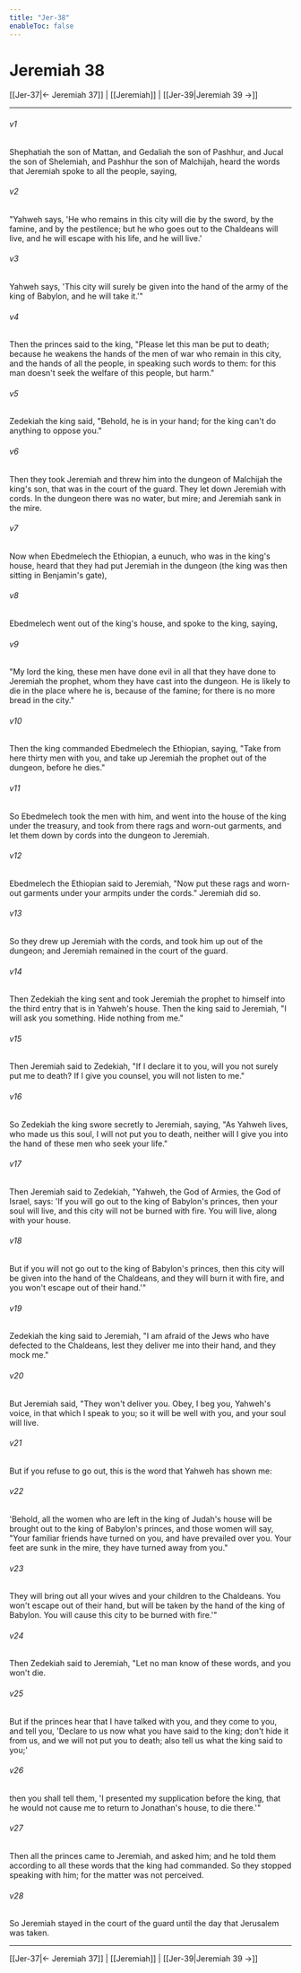 ```yaml
---
title: "Jer-38"
enableToc: false
---
```

# Jeremiah 38

[[Jer-37|← Jeremiah 37]] | [[Jeremiah]] | [[Jer-39|Jeremiah 39 →]]
***



###### v1 
Shephatiah the son of Mattan, and Gedaliah the son of Pashhur, and Jucal the son of Shelemiah, and Pashhur the son of Malchijah, heard the words that Jeremiah spoke to all the people, saying, 

###### v2 
"Yahweh says, 'He who remains in this city will die by the sword, by the famine, and by the pestilence; but he who goes out to the Chaldeans will live, and he will escape with his life, and he will live.' 

###### v3 
Yahweh says, 'This city will surely be given into the hand of the army of the king of Babylon, and he will take it.'" 

###### v4 
Then the princes said to the king, "Please let this man be put to death; because he weakens the hands of the men of war who remain in this city, and the hands of all the people, in speaking such words to them: for this man doesn't seek the welfare of this people, but harm." 

###### v5 
Zedekiah the king said, "Behold, he is in your hand; for the king can't do anything to oppose you." 

###### v6 
Then they took Jeremiah and threw him into the dungeon of Malchijah the king's son, that was in the court of the guard. They let down Jeremiah with cords. In the dungeon there was no water, but mire; and Jeremiah sank in the mire. 

###### v7 
Now when Ebedmelech the Ethiopian, a eunuch, who was in the king's house, heard that they had put Jeremiah in the dungeon (the king was then sitting in Benjamin's gate), 

###### v8 
Ebedmelech went out of the king's house, and spoke to the king, saying, 

###### v9 
"My lord the king, these men have done evil in all that they have done to Jeremiah the prophet, whom they have cast into the dungeon. He is likely to die in the place where he is, because of the famine; for there is no more bread in the city." 

###### v10 
Then the king commanded Ebedmelech the Ethiopian, saying, "Take from here thirty men with you, and take up Jeremiah the prophet out of the dungeon, before he dies." 

###### v11 
So Ebedmelech took the men with him, and went into the house of the king under the treasury, and took from there rags and worn-out garments, and let them down by cords into the dungeon to Jeremiah. 

###### v12 
Ebedmelech the Ethiopian said to Jeremiah, "Now put these rags and worn-out garments under your armpits under the cords." Jeremiah did so. 

###### v13 
So they drew up Jeremiah with the cords, and took him up out of the dungeon; and Jeremiah remained in the court of the guard. 

###### v14 
Then Zedekiah the king sent and took Jeremiah the prophet to himself into the third entry that is in Yahweh's house. Then the king said to Jeremiah, "I will ask you something. Hide nothing from me." 

###### v15 
Then Jeremiah said to Zedekiah, "If I declare it to you, will you not surely put me to death? If I give you counsel, you will not listen to me." 

###### v16 
So Zedekiah the king swore secretly to Jeremiah, saying, "As Yahweh lives, who made us this soul, I will not put you to death, neither will I give you into the hand of these men who seek your life." 

###### v17 
Then Jeremiah said to Zedekiah, "Yahweh, the God of Armies, the God of Israel, says: 'If you will go out to the king of Babylon's princes, then your soul will live, and this city will not be burned with fire. You will live, along with your house. 

###### v18 
But if you will not go out to the king of Babylon's princes, then this city will be given into the hand of the Chaldeans, and they will burn it with fire, and you won't escape out of their hand.'" 

###### v19 
Zedekiah the king said to Jeremiah, "I am afraid of the Jews who have defected to the Chaldeans, lest they deliver me into their hand, and they mock me." 

###### v20 
But Jeremiah said, "They won't deliver you. Obey, I beg you, Yahweh's voice, in that which I speak to you; so it will be well with you, and your soul will live. 

###### v21 
But if you refuse to go out, this is the word that Yahweh has shown me: 

###### v22 
'Behold, all the women who are left in the king of Judah's house will be brought out to the king of Babylon's princes, and those women will say, "Your familiar friends have turned on you, and have prevailed over you. Your feet are sunk in the mire, they have turned away from you." 

###### v23 
They will bring out all your wives and your children to the Chaldeans. You won't escape out of their hand, but will be taken by the hand of the king of Babylon. You will cause this city to be burned with fire.'" 

###### v24 
Then Zedekiah said to Jeremiah, "Let no man know of these words, and you won't die. 

###### v25 
But if the princes hear that I have talked with you, and they come to you, and tell you, 'Declare to us now what you have said to the king; don't hide it from us, and we will not put you to death; also tell us what the king said to you;' 

###### v26 
then you shall tell them, 'I presented my supplication before the king, that he would not cause me to return to Jonathan's house, to die there.'" 

###### v27 
Then all the princes came to Jeremiah, and asked him; and he told them according to all these words that the king had commanded. So they stopped speaking with him; for the matter was not perceived. 

###### v28 
So Jeremiah stayed in the court of the guard until the day that Jerusalem was taken.

***
[[Jer-37|← Jeremiah 37]] | [[Jeremiah]] | [[Jer-39|Jeremiah 39 →]]
